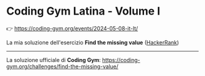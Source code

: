 # Coding Gym Latina - Volume I

👉 https://coding-gym.org/events/2024-05-08-it-lt/

La mia soluzione dell'esercizio **Find the missing value** ([HackerRank](https://www.hackerrank.com/contests/milano-coding-gym-march-2018/challenges/find-the-missing-value))

---

La soluzione ufficiale di **Coding Gym**: https://coding-gym.org/challenges/find-the-missing-value/
